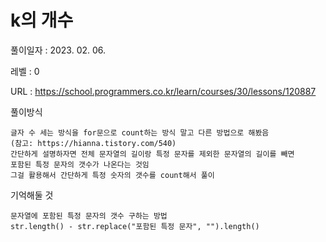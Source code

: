 # k의 개수
풀이일자 : 2023. 02. 06.  
    
레벨 : 0   

URL : https://school.programmers.co.kr/learn/courses/30/lessons/120887  
    
풀이방식    

    글자 수 세는 방식을 for문으로 count하는 방식 말고 다른 방법으로 해봤음
    (참고: https://hianna.tistory.com/540)
    간단하게 설명하자면 전체 문자열의 길이랑 특정 문자를 제외한 문자열의 길이를 빼면
    포함된 특정 문자의 갯수가 나온다는 것임
    그걸 활용해서 간단하게 특정 숫자의 갯수를 count해서 풀이

기억해둘 것  
    
    문자열에 포함된 특정 문자의 갯수 구하는 방법
    str.length() - str.replace("포함된 특정 문자", "").length()
